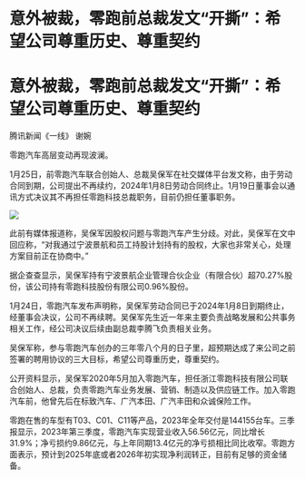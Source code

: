 # 意外被裁，零跑前总裁发文“开撕”：希望公司尊重历史、尊重契约

# 意外被裁，零跑前总裁发文“开撕”：希望公司尊重历史、尊重契约

腾讯新闻《一线》 谢婉

零跑汽车高层变动再现波澜。

1月25日，前零跑汽车联合创始人、总裁吴保军在社交媒体平台发文称，由于劳动合同到期，公司提出不再续约，2024年1月8日劳动合同终止。1月19日董事会以通讯方式决议其不再担任零跑科技总裁职务，目前仍担任董事职务。

![](https://inews.gtimg.com/om_bt/Oq8AsZBEYv34_vcfeSYVA_I3MzSWDxRihamw9m_iS3XnYAA/1000)

此前有媒体报道称，吴保军因股权问题与零跑汽车产生分歧。对此，吴保军在文中回应称，“对我通过宁波景航和员工持股计划持有的股权，大家也非常关心，处理方案目前正在协商中。”

据企查查显示，吴保军持有宁波景航企业管理合伙企业（有限合伙）超70.27%股份，该公司持有零跑科技股份有限公司0.96%股份。

1月24日，零跑汽车发布声明称，吴保军劳动合同已于2024年1月8日到期终止，经董事会决议，公司不再续聘。吴保军先生近一年来主要负责战略发展和公共事务相关工作，经公司决议后续由副总裁李腾飞负责相关业务。

吴保军称，参与零跑汽车创办的三年零八个月的日子里，超预期达成了来公司之前签署的聘用协议的三大目标，希望公司尊重历史，尊重契约。

公开资料显示，吴保军2020年5月加入零跑汽车，担任浙江零跑科技有限公司联合创始人、总裁，负责零跑汽车业务发展、营销、制造以及供应链工作。加入零跑汽车前，他曾先后在标致汽车、广汽本田、广汽丰田和众诚保险工作。

零跑在售的车型有T03、C01、C11等产品，2023年全年交付是144155台车。三季报显示，2023年第三季度，零跑汽车实现营业收入56.56亿元，同比增长31.9%；净亏损约9.86亿元，与上年同期13.4亿元的净亏损相比同比收窄。零跑方面表示，预计到2025年底或者2026年初实现净利润转正，目前有足够的资金储备。

